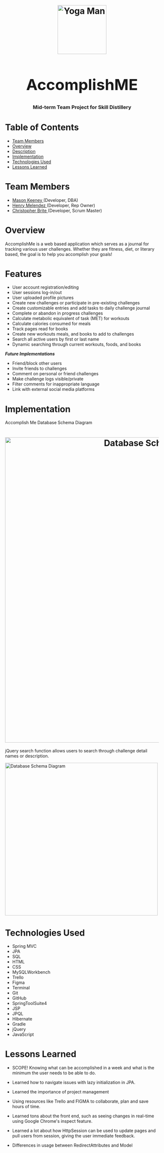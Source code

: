 <h1 align="center">
<a name="logo">
<img src="https://github.com/Henrymelendez/MidtermProject/blob/main/AccomplishMe/src/main/webapp/images/yogaguy.png?raw=true" alt="Yoga Man" width="160" style:"max-width 100%">
</a>
<br>
</h1>

<h1 align="center" style="font-size: 50px;">
AccomplishME
</h1>
<h3 align="center">
Mid-term Team Project for Skill Distillery
</h3>

# Table of Contents
* <a href="#team-members"> Team Members</a>
* <a href="#overview"> Overview</a>
* <a href="#features"> Description</a>
* <a href="#implementation"> Implementation</a>
* <a href="#technologies-used"> Technologies Used</a>
* <a href="#lessons-learned"> Lessons Learned</a>

<h2 dir="auto">
<a id="team-members" class="anchor" aria-hidden="true" href="#team-members"></a>

# Team Members
</h2>

* <a href="https://github.com/Mason-Keeney"> Mason Keeney </a>(Developer, DBA)
* <a href="https://github.com/Henrymelendez">Henry Melendez </a>(Developer, Rep Owner)
* <a href="https://github.com/cmbrite">Christopher Brite </a>(Developer, Scrum Master)

<h2 dir="auto">
<a id="team-members" class="anchor" aria-hidden="true" href="#overview"></a>

# Overview
</h2>

AccomplishMe is a web based application which serves as a journal for tracking various user challenges.  Whether they are fitness, diet, or literary based, the goal is to help you accomplish your goals! 

<h2 dir="auto">
<a id="team-members" class="anchor" aria-hidden="true" href="#features"></a>

# Features
</h2>

* User account registration/editing
* User sessions log-in/out
* User uploaded profile pictures
* Create new challenges or participate in pre-existing challenges
* Create customizable entries and add tasks to daily challenge journal
* Complete or abandon in progress challenges
* Calculate metabolic equivalent of task (MET) for workouts
* Calculate calories consumed for meals
* Track pages read for books
* Create new workouts meals, and books to add to challenges
* Search all active users by first or last name
* Dynamic searching through current workouts, foods, and books

 <b><em>Future Implementations</em></b>

* Friend/block other users
* Invite friends to challenges
* Comment on personal or friend challenges
* Make challenge logs visible/private
* Filter comments for inappropriate language
* Link with external social media platforms


<h2 dir="auto">
<a id="team-members" class="anchor" aria-hidden="true" href="#implementation"></a>

# Implementation
</h2>

Accomplish Me Database Schema Diagram

<h1 align="center">
<a name="Database Schema">
<img src="https://github.com/Henrymelendez/MidtermProject/blob/main/DB/Rev2.png?raw=true" alt="Database Schema Diagram" width="1000" style:"max-width 100%">
</a>
<br>
</h1>

jQuery search function allows users to search through challenge detail names or description. 

<a name="jQuery">
<img src="https://github.com/Henrymelendez/MidtermProject/blob/main/DB/jQUERY.gif?raw=true" alt="Database Schema Diagram" width="500" style:"max-width 100%">
</a>
<br>

<h2 dir="auto">
<a id="team-members" class="anchor" aria-hidden="true" href="#technologies-used"></a>

# Technologies Used
</h2>

* Spring MVC
* JPA
* SQL
* HTML
* CSS
* MySQLWorkbench
* Trello
* Figma
* Terminal
* Git
* GitHub
* SpringToolSuite4
* JSP
* JPQL
* Hibernate
* Gradle
* jQuery
* JavaScript

<h2 dir="auto">
<a id="team-members" class="anchor" aria-hidden="true" href="#lessons-learned"></a>

# Lessons Learned
</h2>

* SCOPE! Knowing what can be accomplished in a week and what is the minimum the user needs to be able to do.

* Learned how to navigate issues with lazy initialization in JPA.

* Learned the importance of project management 

* Using resources like Trello and FIGMA to collaborate, plan and save hours of time.

* Learned tons about the front end, such as seeing changes in real-time using Google Chrome's inspect feature.

* Learned a lot about how HttpSession can be used to update pages and pull users from session, giving the user immediate feedback.

* Differences in usage between RedirectAttributes and Model


